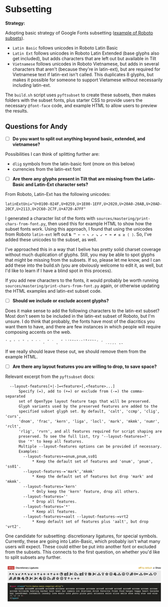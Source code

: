 # Subsetting

**Strategy:**

Adopting basic strategy of Google Fonts subsetting ([example of Roboto subsets](https://fonts.googleapis.com/css?family=Roboto&display=swap)).
- `Latin Basic` follows unicodes in Roboto Latin Basic
- `Latin Ext` follows unicodes in Roboto Latin Extended (base glyphs also get included), but adds characters that are left out but available in Tilt
- `Vietnamese` follows unicodes in Roboto Vietnamese, but adds in several characters that aren't (because they're in latin-ext), but are required for Vietnamese text if latin-ext isn't called. This duplicates 8 glyphs, but makes it possible for someone to support Vietamese without necessarily including latin-ext.

The `build.sh` script uses `pyftsubset` to create these subsets, then makes folders with the subset fonts, plus starter CSS to provide users the necessary `@font-face` code, and example HTML to allow users to preview the results.

## Questions for Andy

- [ ] **Do you want to split out anything beyond basic, extended, and vietnamese?**

Possibilities I can think of splitting further are:
  - `dlig` symbols from the latin-basic font (more on this below)
  - currencies from the latin-ext font

- [ ] **Are there any glyphs present in Tilt that are missing from the Latin-Basic and Latin-Ext character sets?**

From Roboto, Latin-Ext has the following unicodes:

```
latinExtUni="U+0100-024F,U+0259,U+1E00-1EFF,U+2020,U+20A0-20AB,U+20AD-20CF,U+2113,U+2C60-2C7F,U+A720-A7FF"
```

I generated a character list of the fonts with `sources/mastering/print-chars-from-font.py`, then used this for example HTML to show how the subset fonts work. Using this approach, I found that using the unicodes from Roboto `latin-ext` left out `№ ™ ← → ↖ ↗ ↘ ↙ ∙ ≈ ≠ ≤ ≥ ⟨ ⟩`. So, I've added these unicodes to the subset, as well.

I've approached this in a way that I belive has pretty solid charset coverage without much duplication of glyphs. Still, you may be able to spot glyphs that might be missing from the subsets. If so, please let me know, and I can add these into the build.sh (you are obviously welcome to edit it, as well, but I'd like to learn if I have a blind spot in this process).

If you add new characters to the fonts, it would probably be worth running  `sources/mastering/print-chars-from-font.py` again, or otherwise updating the HTML examples and latin-ext subset code.

- [ ] **Should we include or exclude accent glyphs?**

Does it make sense to add the following characters to the latin-ext subset? Most don't seem to be included in the latin-ext subset of Roboto, but I'm unsure. I do think that probably, the fonts have most of the diacritics you want them to have, and there are few instances in which people will require composing accents on the web.

```
ʹ ʺ ʾ ʿ ˇ ˈ ˉ ˊ ˋ ˌ ˘ ˙ ˛ ˝ ̀ ́ ̂ ̃ ̄ ̆ ̇ ̈ ̉ ̊ ̋ ̌ ̏ ̑ ̒ ̛ ̣ ̤ ̦ ̧ ̨ ̮ ̱ 
```

If we really should leave these out, we should remove them from the example HTML.

- [ ] **Are there any layout features you are willing to drop, to save space?** 

Relevant excerpt from the `pyftsubset` docs:

```
  --layout-features[+|-]=<feature>[,<feature>...]
      Specify (=), add to (+=) or exclude from (-=) the comma-separated
      set of OpenType layout feature tags that will be preserved.
      Glyph variants used by the preserved features are added to the
      specified subset glyph set. By default, 'calt', 'ccmp', 'clig', 'curs',
      'dnom', 'frac', 'kern', 'liga', 'locl', 'mark', 'mkmk', 'numr', 'rclt',
      'rlig', 'rvrn', and all features required for script shaping are
      preserved. To see the full list, try '--layout-features=?'.
      Use '*' to keep all features.
      Multiple --layout-features options can be provided if necessary.
      Examples:
        --layout-features+=onum,pnum,ss01
            * Keep the default set of features and 'onum', 'pnum', 'ss01'.
        --layout-features-='mark','mkmk'
            * Keep the default set of features but drop 'mark' and 'mkmk'.
        --layout-features='kern'
            * Only keep the 'kern' feature, drop all others.
        --layout-features=''
            * Drop all features.
        --layout-features='*'
            * Keep all features.
        --layout-features+=aalt --layout-features-=vrt2
            * Keep default set of features plus 'aalt', but drop 'vrt2'.
```

One candidate for subsetting: discretionary ligatures, for special symbols. Currently, these are going into Latin-Basic, which probably isn't what many users will expect. These could either be put into another font or excluded from the subsets. This connects to the first question, on whether you'd like to split subsets any further.

![](assets/2020-02-17-18-06-44.png)

